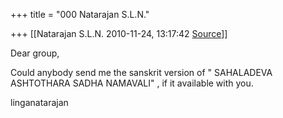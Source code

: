 +++
title = "000 Natarajan S.L.N."

+++
[[Natarajan S.L.N.	2010-11-24, 13:17:42 [Source](https://groups.google.com/g/samskrita/c/rmtTd6oN3uo)]]



Dear group,

 Could anybody send me the sanskrit version of " SAHALADEVA ASHTOTHARA SADHA NAMAVALI" , if it available with you.

 linganatarajan

  

